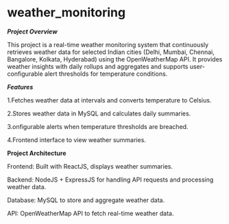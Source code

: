# weather_monitoring

***Project Overview***

This project is a real-time weather monitoring system that continuously retrieves weather data for selected Indian cities (Delhi, Mumbai, Chennai, Bangalore, Kolkata, Hyderabad) using the OpenWeatherMap API. It provides weather insights with daily rollups and aggregates and supports user-configurable alert thresholds for temperature conditions.

***Features***

1.Fetches weather data at intervals and converts temperature to Celsius.

2.Stores weather data in MySQL and calculates daily summaries.

3.onfigurable alerts when temperature thresholds are breached.

4.Frontend interface to view weather summaries.

**Project Architecture**

Frontend: Built with ReactJS, displays weather summaries.

Backend: NodeJS + ExpressJS for handling API requests and processing weather data.

Database: MySQL to store and aggregate weather data.

API: OpenWeatherMap API to fetch real-time weather data.

